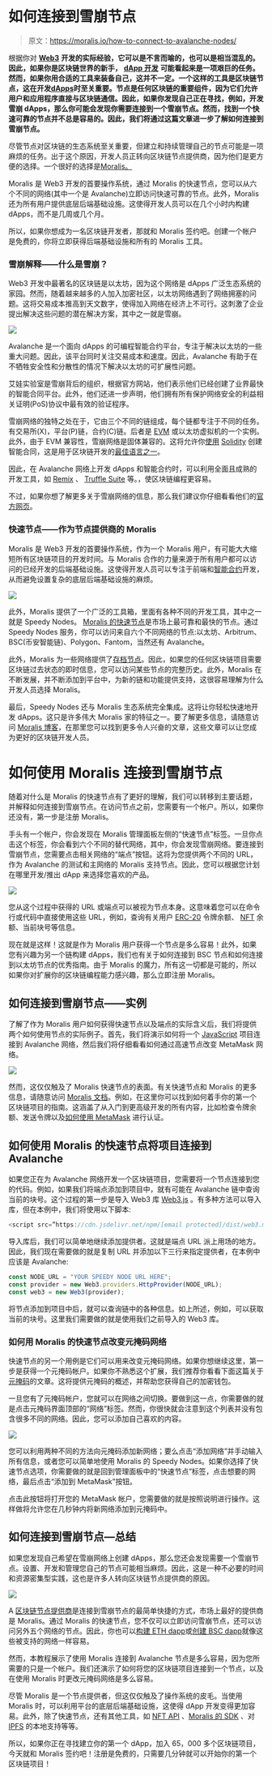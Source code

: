# 如何连接到雪崩节点

> 原文：<https://moralis.io/how-to-connect-to-avalanche-nodes/>

根据你对 [**Web3**](https://moralis.io/the-ultimate-guide-to-web3-what-is-web3/) **开发的实际经验，它可以是不言而喻的，也可以是相当混乱的。因此，如果你是区块链世界的新手，** [**dApp 开发**](https://moralis.io/how-to-build-decentralized-apps-dapps-quickly-and-easily/) **可能看起来是一项艰巨的任务。然而，如果你用合适的工具来装备自己，这并不一定。一个这样的工具是区块链节点，这在开发**[**dApps**](https://moralis.io/decentralized-applications-explained-what-are-dapps/)**时至关重要。节点是任何区块链的重要组件，因为它们允许用户和应用程序直接与区块链通信。因此，如果你发现自己正在寻找，例如，开发雪崩 dApps，那么你可能会发现你需要连接到一个雪崩节点。然而，找到一个快速可靠的节点并不总是容易的。因此，我们将通过这篇文章进一步了解如何连接到雪崩节点。**

尽管节点对区块链的生态系统至关重要，但建立和持续管理自己的节点可能是一项麻烦的任务。出于这个原因，开发人员正转向区块链节点提供商，因为他们是更方便的选择。一个很好的选择是[Moralis。](https://moralis.io/)

Moralis 是 Web3 开发的首要操作系统，通过 Moralis 的快速节点，您可以从六个不同的网络(其中一个是 Avalanche)立即访问快速可靠的节点。此外，Moralis 还为所有用户提供底层后端基础设施。这使得开发人员可以在几个小时内构建 dApps，而不是几周或几个月。

所以，如果你想成为一名区块链开发者，那就和 Moralis 签约吧。创建一个帐户是免费的，你将立即获得后端基础设施和所有的 Moralis 工具。

### 雪崩解释——什么是雪崩？

Web3 开发中最著名的区块链是以太坊，因为这个网络是 dApps 广泛生态系统的家园。然而，随着越来越多的人加入加密社区，以太坊网络遇到了网络拥塞的问题。这将交易成本推高到天文数字，使得加入网络在经济上不可行。这刺激了企业提出解决这些问题的潜在解决方案，其中之一就是雪崩。

![](img/d9d156c7e212538a9779abb5bca476f9.png)

Avalanche 是一个面向 dApps 的可编程智能合约平台，专注于解决以太坊的一些重大问题。因此，该平台同时关注交易成本和速度。因此，Avalanche 有助于在不牺牲安全性和分散性的情况下解决以太坊的可扩展性问题。

艾娃实验室是雪崩背后的组织，根据官方网站，他们表示他们已经创建了业界最快的智能合同平台。此外，他们还进一步声明，他们拥有所有保护网络安全的利益相关证明(PoS)协议中最有效的验证程序。

雪崩网络的独特之处在于，它由三个不同的链组成，每个链都专注于不同的任务。有交易所(X)，平台(P)链，合约(C)链。后者是 [EVM](https://moralis.io/evm-explained-what-is-ethereum-virtual-machine/) 或以太坊虚拟机的一个实例。此外，由于 EVM 兼容性，雪崩网络是固体兼容的。这将允许你[使用](https://moralis.io/how-to-create-smart-contracts/) [Solidity](https://moralis.io/solidity-explained-what-is-solidity/) 创建智能合同，这是用于区块链开发的[最佳语言之一](https://moralis.io/best-languages-for-blockchain-development-full-tutorial/)。

因此，在 Avalanche 网络上开发 dApps 和智能合约时，可以利用全面且成熟的开发工具，如 [Remix](https://moralis.io/remix-explained-what-is-remix/) 、 [Truffle Suite](https://moralis.io/truffle-explained-what-is-the-truffle-suite/) 等。，使区块链编程更容易。

不过，如果你想了解更多关于雪崩网络的信息，那么我们建议你仔细看看他们的[官方网页](https://www.avax.network/)。

### 快速节点——作为节点提供商的 Moralis

Moralis 是 Web3 开发的首要操作系统，作为一个 Moralis 用户，有可能大大缩短所有区块链项目的开发时间。与 Moralis 合作的力量来源于所有用户都可以访问的已经开发的后端基础设施。这使得开发人员可以专注于前端和[智能合约](https://moralis.io/smart-contracts-explained-what-are-smart-contracts/)开发，从而避免设置复杂的底层后端基础设施的麻烦。

![](img/3a22e289aa9a2167b1eed26ed0339c43.png)

此外，Moralis 提供了一个广泛的工具箱，里面有各种不同的开发工具，其中之一就是 Speedy Nodes。 [Moralis 的快速节点](https://moralis.io/speedy-nodes/)是市场上最可靠和最快的节点。通过 Speedy Nodes 服务，你可以访问来自六个不同网络的节点:以太坊、Arbitrum、BSC(币安智能链)、Polygon、Fantom，当然还有 Avalanche。

此外，Moralis 为一些网络提供了[存档节点](https://moralis.io/what-are-full-archive-nodes/)。因此，如果您的任何区块链项目需要区块链过去状态的即时信息，您可以访问某些节点的完整历史。此外，Moralis 在不断发展，并不断添加到平台中，为新的链和功能提供支持，这很容易理解为什么开发人员选择 Moralis。

最后，Speedy Nodes 还与 Moralis 生态系统完全集成。这将让你轻松快速地开发 dApps。这只是许多伟大 Moralis 家的特征之一。要了解更多信息，请随意访问 [Moralis 博客](https://moralis.io/blog/)，在那里您可以找到更多令人兴奋的文章，这些文章可以让您成为更好的区块链开发人员。

# 如何使用 Moralis 连接到雪崩节点

随着对什么是 Moralis 的快速节点有了更好的理解，我们可以转移到主要话题，并解释如何连接到雪崩节点。在访问节点之前，您需要有一个帐户。所以，如果你还没有，第一步是注册 Moralis。

手头有一个帐户，你会发现在 Moralis 管理面板左侧的“快速节点”标签。一旦你点击这个标签，你会看到六个不同的替代网络，其中，你会发现雪崩网络。要连接到雪崩节点，您需要点击相关网络的“端点”按钮。这将为您提供两个不同的 URL，作为 Avalanche 的测试和主网络的 Moralis 支持节点。因此，您可以根据您计划在哪里开发/推出 dApp 来选择您喜欢的产品。

![](img/40b85937296b3536a7d29b4d3bf5ddfc.png)

您从这个过程中获得的 URL 或端点可以被视为节点本身。这意味着您可以在命令行或代码中直接使用这些 URL，例如，查询有关用户 [ERC-20](https://moralis.io/erc20-exploring-the-erc-20-token-standard/) 令牌余额、 [NFT](https://moralis.io/non-fungible-tokens-explained-what-are-nfts/) 余额、当前块号等信息。

现在就是这样！这就是作为 Moralis 用户获得一个节点是多么容易！此外，如果您有兴趣为另一个链构建 dApps，我们也有关于如何连接到 BSC 节点和如何连接到以太坊节点的优秀指南。由于 Moralis 的魔力，所有这一切都是可能的，所以如果你对扩展你的区块链编程能力感兴趣，那么立即注册 Moralis。

## 如何连接到雪崩节点——实例

了解了作为 Moralis 用户如何获得快速节点以及端点的实际含义后，我们将提供两个如何使用节点的实际例子。首先，我们将演示如何将一个 [JavaScript](https://moralis.io/javascript-explained-what-is-javascript/) 项目连接到 Avalanche 网络，然后我们将仔细看看如何通过高速节点改变 MetaMask 网络。

![](img/ebc7ede8dfd31592ee4d596969714423.png)

然而，这仅仅触及了 Moralis 快速节点的表面。有关快速节点和 Moralis 的更多信息，请随意访问 [Moralis 文档](https://docs.moralis.io/)。例如，在这里你可以找到如何着手你的第一个区块链项目的指南。这涵盖了从入门到更高级开发的所有内容，比如检查令牌余额、发送令牌以及[如何使用 MetaMask](https://moralis.io/how-to-authenticate-with-metamask/) 进行认证。

## 如何使用 Moralis 的快速节点将项目连接到 Avalanche

如果您正在为 Avalanche 网络开发一个区块链项目，您需要将一个节点连接到您的代码。例如，如果我们将端点添加到项目中，就有可能在 Avalanche 链中查询当前的块号。这个过程的第一步是导入 Web3 库 [Web3.js](https://moralis.io/web3-and-javascript-what-is-javascript-and-web3-js/) 。有多种方法可以导入库，但在本例中，我们将使用以下脚本:

```js
<script src=”https://cdn.jsdelivr.net/npm/[email protected]/dist/web3.min.js"></script> 
```

导入库后，我们可以简单地继续添加提供者。这就是端点 URL 派上用场的地方。因此，我们现在需要做的就是复制 URL 并添加以下三行来指定提供者，在本例中应该是 Avalanche:

```js
const NODE_URL = "YOUR SPEEDY NODE URL HERE";
const provider = new Web3.providers.HttpProvider(NODE_URL);
const web3 = new Web3(provider);
```

将节点添加到项目中后，就可以查询链中的各种信息。如上所述，例如，可以获取当前的块号。这里我们需要做的就是使用我们之前导入的 Web3 库。

### 如何用 Moralis 的快速节点改变元掩码网络

快速节点的另一个用例是它们可以用来改变元掩码网络。如果你想继续这里，第一步是获得一个元掩码帐户。如果你不熟悉这个扩展，我们推荐你看看下面这篇关于[元掩码](https://moralis.io/metamask-explained-what-is-metamask/)的文章。这将提供元掩码的概述，并帮助您获得自己的加密钱包。

一旦您有了元掩码帐户，您就可以在网络之间切换。要做到这一点，你需要做的就是点击元掩码界面顶部的“网络”标签。然而，你很快就会注意到这个列表并没有包含很多不同的网络。因此，您可以添加自己喜欢的内容。

![](img/a16e25a3ecb959776dd8bd22076c8842.png)

您可以利用两种不同的方法向元掩码添加新网络；要么点击“添加网络”并手动输入所有信息，或者您可以简单地使用 Moralis 的 Speedy Nodes。如果你选择了快速节点选项，你需要做的就是回到管理面板中的“快速节点”标签，点击想要的网络，最后点击“添加到 MetaMask”按钮。

点击此按钮将打开您的 MetaMask 帐户，您需要做的就是按照说明进行操作。这样做将允许您在几秒钟内将新网络添加到元掩码中。

## 如何连接到雪崩节点—总结

如果您发现自己希望在雪崩网络上创建 dApps，那么您还会发现需要一个雪崩节点。设置、开发和管理您自己的节点可能相当麻烦。因此，这是一种不必要的时间和资源密集型实践，这也是许多人转向区块链节点提供商的原因。

![](img/96764357e872a75786504ce937626a40.png)

A [区块链节点提供商](https://moralis.io/infura-alternatives-and-blockchain-node-providers/)是连接到雪崩节点的最简单快捷的方式，市场上最好的提供商是 Moralis。通过 Moralis 的快速节点，您不仅可以立即访问雪崩节点，还可以访问另外五个网络的节点。因此，你也可以[构建 ETH dapp](https://moralis.io/how-to-build-eth-dapps-quickly/)或[创建 BSC dapp](https://moralis.io/how-to-create-bsc-dapps-quickly/)就像这些被支持的网络一样容易。

然而，本教程展示了使用 Moralis 连接到 Avalanche 节点是多么容易，因为您所需要的只是一个帐户。我们还演示了如何将您的区块链项目连接到一个节点，以及在使用 Moralis 时更改元掩码网络是多么容易。

尽管 Moralis 是一个节点提供者，但这仅仅触及了操作系统的皮毛。当使用 Moralis 时，可以利用平台的底层后端基础设施，这使得 dApp 开发变得更加容易。此外，除了快速节点，还有其他工具，如 [NFT API](https://moralis.io/ultimate-nft-api-exploring-moralis-nft-api/) 、[Moralis 的 SDK](https://moralis.io/exploring-moralis-sdk-the-ultimate-web3-sdk/) 、对 [IPFS](https://moralis.io/what-is-ipfs-interplanetary-file-system/) 的本地支持等等。

所以，如果你正在寻找建立你的第一个 dApp，加入 65，000 多个区块链项目，今天就和 Moralis 签约吧！注册是免费的，只需要几分钟就可以开始你的第一个区块链项目！